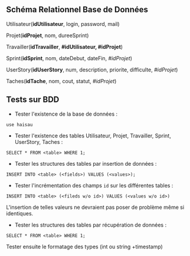## Schéma Relationnel Base de Données

Utilisateur(__idUtilisateur__, login, password, mail)

Projet(__idProjet__, nom, dureeSprint)

Travailler(__idTravailler__, __#idUtilisateur, #idProjet__)

Sprint(__idSprint__, nom, dateDebut, dateFin, _#idProjet_)

UserStory(__idUserStory__, num, description, priorite, difficulte, _#idProjet_)

Taches(__idTache__, nom, cout, statut, _#idProjet_)

## Tests sur BDD

- Tester l'existence de la base de données : 

`use haisau`

- Tester l'existence des tables Utilisateur, Projet, Travailler, Sprint, UserStory, Taches :

`SELECT * FROM <table> WHERE 1;`

- Tester les structures des tables par insertion de données :

`INSERT INTO <table> (<fields>) VALUES (<values>);`

- Tester l'incrémentation des champs `id` sur les différentes tables :

`INSERT INTO <table> (<fileds w/o id>) VALUES (<values w/o id>)`

L'insertion de telles valeurs ne devraient pas poser de problème même si identiques.

- Tester les structures des tables par récupération de données :

`SELECT * FROM <table> WHERE 1;`

Tester ensuite le formatage des types (int ou string +timestamp)

